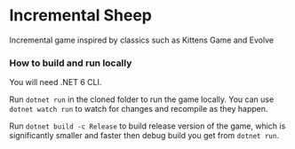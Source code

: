 # Incremental Sheep

Incremental game inspired by classics such as Kittens Game and Evolve

### How to build and run locally

You will need .NET 6 CLI.

Run `dotnet run` in the cloned folder to run the game locally. You can use `dotnet watch run` to watch for changes and recompile as they happen.

Run `dotnet build -c Release` to build release version of the game, which is significantly smaller and faster then debug build you get from `dotnet run`.
